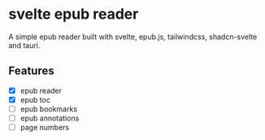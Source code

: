# svelte epub reader

A simple epub reader built with svelte, epub.js, tailwindcss, shadcn-svelte and tauri.

## Features

- [x] epub reader
- [x] epub toc
- [ ] epub bookmarks
- [ ] epub annotations
- [ ] page numbers
